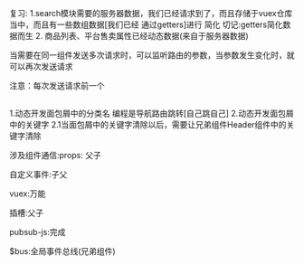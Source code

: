 复习:
1.search模块需要的服务器数据，我们已经请求到了，而且存储于vuex仓库当中，而且有一些数组数据[我们已经 通过getters]进行
简化
切记:getters简化数据而生
2. 商品列表、平台售卖属性已经动态数据(来自于服务器数据)


当需要在同一组件发送多次请求时，可以监听路由的参数，当参数发生变化时，就可以再次发送请求

注意：每次发送请求前一个

##
1.动态开发面包屑中的分类名
编程是导航路由跳转[自己跳自己]
2.动态开发面包屑中的关键字
2.1当面包屑中的关键字清除以后，需要让兄弟组件Header组件中的关键字清除

涉及组件通信:props: 父子

自定义事件:子父

vuex:万能

插槽:父子

pubsub-js:完成

$bus:全局事件总线(兄弟组件)